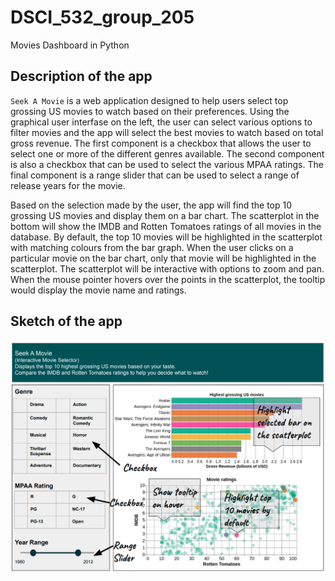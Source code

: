 # DSCI_532_group_205
Movies Dashboard in Python  

## Description of the app
`Seek A Movie` is a web application designed to help users select top grossing US movies to watch based on their preferences. Using the graphical user interfase on the left, the user can select various options to filter movies and the app will select the best movies to watch based on total gross revenue. The first component is a checkbox that allows the user to select one or more of the different genres available. The second component is also a checkbox that can be used to select the various MPAA ratings. The final component is a range slider that can be used to select a range of release years for the movie.   

Based on the selection made by the user, the app will find the top 10 grossing US movies and display them on a bar chart. The scatterplot in the bottom will show the IMDB and Rotten Tomatoes ratings of all movies in the database. By default, the top 10 movies will be highlighted in the scatterplot with matching colours from the bar graph. When the user clicks on a particular movie on the bar chart, only that movie will be highlighted in the scatterplot. The scatterplot will be interactive with options to zoom and pan. When the mouse pointer hovers over the points in the scatterplot, the tooltip would display the movie name and ratings.     

## Sketch of the app
!["sketch"](img/app_sketch.png) 